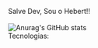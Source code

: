 Salve Dev, Sou o Hebert!!<br><br>
![Anurag's GitHub stats](https://github-readme-stats.vercel.app/api?username=HebSODev&theme=dark&show_icons=true)<br>
Tecnologias:
<div style="display: inline_block><br>
<img align="center" alt="Python" src"https://img.shields.io/badge/Python-3776AB?style=for-the-badge&logo=python&logoColor=white" />

  
</div>
